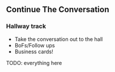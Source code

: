 ## Continue The Conversation

### Hallway track

* Take the conversation out to the hall
* BoFs/Follow ups
* Business cards!

TODO: everything here
